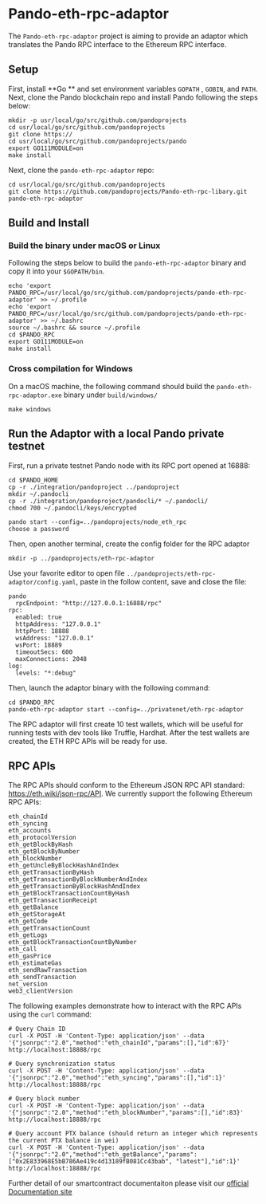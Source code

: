 # Pando-eth-rpc-adaptor

The `Pando-eth-rpc-adaptor` project is aiming to provide an adaptor which translates the Pando RPC interface to the Ethereum RPC interface. 

## Setup

First, install **Go ** and set environment variables `GOPATH` , `GOBIN`, and `PATH`. Next, clone the Pando blockchain repo and install Pando following the steps below:

```
mkdir -p usr/local/go/src/github.com/pandoprojects 
cd usr/local/go/src/github.com/pandoprojects
git clone https://
cd usr/local/go/src/github.com/pandoprojects/pando
export GO111MODULE=on
make install
```

Next, clone the `pando-eth-rpc-adaptor` repo:

```
cd usr/local/go/src/github.com/pandoprojects
git clone https://github.com/pandoprojects/Pando-eth-rpc-libary.git pando-eth-rpc-adaptor
```

## Build and Install

### Build the binary under macOS or Linux
Following the steps below to build the `pando-eth-rpc-adaptor` binary and copy it into your `$GOPATH/bin`.

```
echo 'export PANDO_RPC=/usr/local/go/src/github.com/pandoprojects/pando-eth-rpc-adaptor' >> ~/.profile
echo 'export PANDO_RPC=/usr/local/go/src/github.com/pandoprojects/pando-eth-rpc-adaptor' >> ~/.bashrc
source ~/.bashrc && source ~/.profile
cd $PANDO_RPC
export GO111MODULE=on
make install
```

### Cross compilation for Windows
On a macOS machine, the following command should build the `pando-eth-rpc-adaptor.exe` binary under `build/windows/`

```
make windows
```

## Run the Adaptor with a local Pando private testnet

First, run a private testnet Pando node with its RPC port opened at 16888:

```
cd $PANDO_HOME
cp -r ./integration/pandoproject ../pandoproject
mkdir ~/.pandocli
cp -r ./integration/pandoproject/pandocli/* ~/.pandocli/
chmod 700 ~/.pandocli/keys/encrypted

pando start --config=../pandoprojects/node_eth_rpc 
choose a password 
```

Then, open another terminal, create the config folder for the RPC adaptor

```
mkdir -p ../pandoprojects/eth-rpc-adaptor
```

Use your favorite editor to open file `../pandoprojects/eth-rpc-adaptor/config.yaml`, paste in the follow content, save and close the file:

```
pando
  rpcEndpoint: "http://127.0.0.1:16888/rpc"
rpc:
  enabled: true
  httpAddress: "127.0.0.1"
  httpPort: 18888
  wsAddress: "127.0.0.1"
  wsPort: 18889
  timeoutSecs: 600 
  maxConnections: 2048
log:
  levels: "*:debug"
```

Then, launch the adaptor binary with the following command:

```
cd $PANDO_RPC
pando-eth-rpc-adaptor start --config=../privatenet/eth-rpc-adaptor
```

The RPC adaptor will first create 10 test wallets, which will be useful for running tests with dev tools like Truffle, Hardhat. After the test wallets are created, the ETH RPC APIs will be ready for use.

## RPC APIs

The RPC APIs should conform to the Ethereum JSON RPC API standard: https://eth.wiki/json-rpc/API. We currently support the following Ethereum RPC APIs:

```
eth_chainId
eth_syncing
eth_accounts
eth_protocolVersion
eth_getBlockByHash
eth_getBlockByNumber
eth_blockNumber
eth_getUncleByBlockHashAndIndex
eth_getTransactionByHash
eth_getTransactionByBlockNumberAndIndex
eth_getTransactionByBlockHashAndIndex
eth_getBlockTransactionCountByHash
eth_getTransactionReceipt
eth_getBalance
eth_getStorageAt
eth_getCode
eth_getTransactionCount
eth_getLogs
eth_getBlockTransactionCountByNumber
eth_call
eth_gasPrice
eth_estimateGas
eth_sendRawTransaction
eth_sendTransaction
net_version
web3_clientVersion
```

The following examples demonstrate how to interact with the RPC APIs using the `curl` command:

```
# Query Chain ID
curl -X POST -H 'Content-Type: application/json' --data '{"jsonrpc":"2.0","method":"eth_chainId","params":[],"id":67}' http://localhost:18888/rpc

# Query synchronization status
curl -X POST -H 'Content-Type: application/json' --data '{"jsonrpc":"2.0","method":"eth_syncing","params":[],"id":1}' http://localhost:18888/rpc

# Query block number
curl -X POST -H 'Content-Type: application/json' --data '{"jsonrpc":"2.0","method":"eth_blockNumber","params":[],"id":83}' http://localhost:18888/rpc

# Query account PTX balance (should return an integer which represents the current PTX balance in wei)
curl -X POST -H 'Content-Type: application/json' --data '{"jsonrpc":"2.0","method":"eth_getBalance","params":["0x2E833968E5bB786Ae419c4d13189fB081Cc43bab", "latest"],"id":1}' http://localhost:18888/rpc
```

Further detail of our smartcontract documentaiton please visit our [official Documentation site](https://docs.pandoproject.org/pandoproject/smart-contracts)
